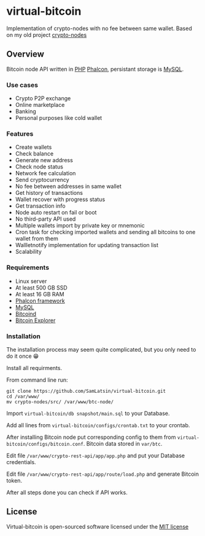 # virtual-bitcoin
Implementation of crypto-nodes with no fee between same wallet. Based on my old project [crypto-nodes](https://github.com/SamLatsin/crypto-nodes)

## Overview

Bitcoin node API written in [PHP](https://www.php.net) [Phalcon](https://phalcon.io/en-us), persistant storage is [MySQL](https://www.mysql.com). 
<!--- See [API documentation](https://sam-latsin.gitbook.io/crypto-rest-api-eng/). --->
### Use cases
* Crypto P2P exchange
* Online marketplace
* Banking
* Personal purposes like cold wallet
### Features
* Create wallets
* Check balance
* Generate new address
* Check node status
* Network fee calculation
* Send cryptocurrency
* No fee between addresses in same wallet
* Get history of transactions
* Wallet recover with progress status
* Get transaction info
* Node auto restart on fail or boot
* No third-party API used
* Multiple wallets import by private key or mnemonic
* Cron task for checking imported wallets and sending all bitcoins to one wallet from them
* Wallletnotify implementation for updating transaction list
* Scalability

### Requirements
* Linux server
* At least 500 GB SSD
* At least 16 GB RAM
* [Phalcon framework](https://github.com/phalcon/cphalcon.git)
* [MySQL](https://www.mysql.com)
* [Bitcoind](https://github.com/bitcoin/bitcoin.git)
* [Bitcoin Explorer](https://github.com/libbitcoin/libbitcoin-explorer.git)

### Installation
The installation process may seem quite complicated, but you only need to do it once 😁

Install all requirments.

From command line run:
```
git clone https://github.com/SamLatsin/virtual-bitcoin.git
cd /var/www/
mv crypto-nodes/src/ /var/www/btc-node/
```

Import `virtual-bitcoin/db snapshot/main.sql` to your Database.

Add all lines from `virtual-bitcoin/configs/crontab.txt` to your crontab.

After installing Bitcoin node put corresponding config to them from `virtual-bitcoin/configs/bitcoin.conf`. Bitcoin data stored in `var/btc`.

Edit file `/var/www/crypto-rest-api/app/app.php` and put your Database credentials.

Edit file `/var/www/crypto-rest-api/app/route/load.php` and generate Bitcoin token.

After all steps done you can check if API works. 
<!--- , check [API documentation](https://sam-latsin.gitbook.io/crypto-rest-api-eng/). --->

## License

Virtual-bitcoin is open-sourced software licensed under the [MIT license](http://opensource.org/licenses/MIT)

